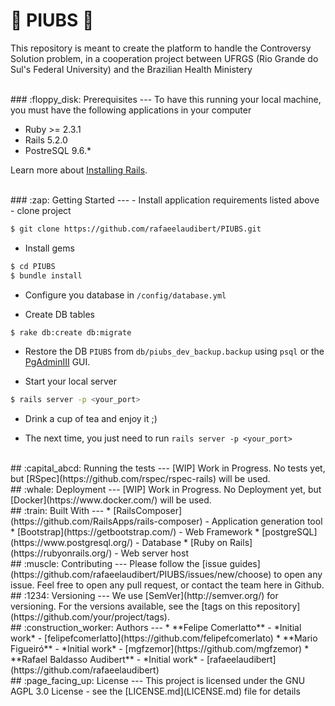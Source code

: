 # :hospital: PIUBS :hospital:

This repository is meant to create the platform to handle the Controversy Solution problem, in a cooperation project between UFRGS (Rio Grande do Sul's Federal University) and the Brazilian Health Ministery

<br />
### :floppy_disk: Prerequisites
---
To have this running your local machine, you must have the following applications in your computer

* Ruby >= 2.3.1
* Rails 5.2.0
* PostreSQL 9.6.*

Learn more about [Installing Rails](http://railsapps.github.io/installing-rails.html).  

<br />
### :zap: Getting Started
---
- Install application requirements listed above
- clone project

```bash
$ git clone https://github.com/rafaeelaudibert/PIUBS.git
```

- Install gems

```bash
$ cd PIUBS
$ bundle install
```

- Configure you database in `/config/database.yml`

- Create DB tables

```bash
$ rake db:create db:migrate
```

- Restore the DB `PIUBS` from `db/piubs_dev_backup.backup` using `psql` or the [PgAdminIII](https://www.pgadmin.org/download/) GUI.

- Start your local server

```bash
$ rails server -p <your_port>
```

- Drink a cup of tea and enjoy it ;)

- The next time, you just need to run `rails server -p <your_port>`


<br />
## :capital_abcd: Running the tests
---
[WIP] Work in Progress. No tests yet, but [RSpec](https://github.com/rspec/rspec-rails) will be used.


<br />
## :whale: Deployment
---
[WIP] Work in Progress. No Deployment yet, but [Docker](https://www.docker.com/) will be used.

<br />
## :train: Built With
---
* [RailsComposer](https://github.com/RailsApps/rails-composer) - Application generation tool
* [Bootstrap](https://getbootstrap.com/) - Web Framework
* [postgreSQL](https://www.postgresql.org/) - Database
* [Ruby on Rails](https://rubyonrails.org/) - Web server host

<br />
## :muscle: Contributing
---
Please follow the [issue guides](https://github.com/rafaeelaudibert/PIUBS/issues/new/choose) to open any issue.
Feel free to open any pull request, or contact the team here in Github.

<br />
## :1234: Versioning
---
We use [SemVer](http://semver.org/) for versioning. For the versions available, see the [tags on this repository](https://github.com/your/project/tags).

<br />
## :construction_worker: Authors
---
* **Felipe Comerlatto** - *Initial work* - [felipefcomerlatto](https://github.com/felipefcomerlato)
* **Mario Figueiró** - *Initial work* - [mgfzemor](https://github.com/mgfzemor)
* **Rafael Baldasso Audibert** - *Initial work* - [rafaeelaudibert](https://github.com/rafaeelaudibert)

<br />
## :page_facing_up: License
---
This project is licensed under the GNU AGPL 3.0 License - see the [LICENSE.md](LICENSE.md) file for details
